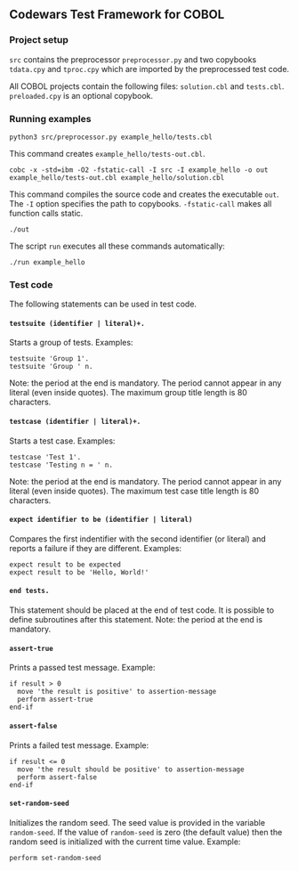 ## Codewars Test Framework for COBOL

### Project setup

`src` contains the preprocessor `preprocessor.py` and two copybooks `tdata.cpy` and `tproc.cpy` which are imported by the preprocessed test code.

All COBOL projects contain the following files: `solution.cbl` and `tests.cbl`. `preloaded.cpy` is an optional copybook.

### Running examples

```
python3 src/preprocessor.py example_hello/tests.cbl
```

This command creates `example_hello/tests-out.cbl`.

```
cobc -x -std=ibm -O2 -fstatic-call -I src -I example_hello -o out example_hello/tests-out.cbl example_hello/solution.cbl
```

This command compiles the source code and creates the executable `out`. The `-I` option specifies the path to copybooks. `-fstatic-call` makes all function calls static.

```
./out
```

The script `run` executes all these commands automatically:
```
./run example_hello
```

### Test code

The following statements can be used in test code.

#### `testsuite (identifier | literal)+.`
Starts a group of tests. Examples:
```
testsuite 'Group 1'.
testsuite 'Group ' n.
```
Note: the period at the end is mandatory. The period cannot appear in any literal (even inside quotes). The maximum group title length is 80 characters.

#### `testcase (identifier | literal)+.`
Starts a test case. Examples:
```
testcase 'Test 1'.
testcase 'Testing n = ' n.
```
Note: the period at the end is mandatory. The period cannot appear in any literal (even inside quotes). The maximum test case title length is 80 characters.

#### `expect identifier to be (identifier | literal)`
Compares the first indentifier with the second identifier (or literal) and reports a failure if they are different. Examples:
```
expect result to be expected
expect result to be 'Hello, World!'
```

#### `end tests.`
This statement should be placed at the end of test code. It is possible to define subroutines after this statement. Note: the period at the end is mandatory.

#### `assert-true`
Prints a passed test message. Example:
```cobol
if result > 0
  move 'the result is positive' to assertion-message
  perform assert-true
end-if
```

#### `assert-false`
Prints a failed test message. Example:
```cobol
if result <= 0
  move 'the result should be positive' to assertion-message
  perform assert-false
end-if
```

#### `set-random-seed`
Initializes the random seed. The seed value is provided in the variable `random-seed`. If the value of `random-seed` is zero (the default value) then the random seed is initialized with the current time value. Example:
```
perform set-random-seed
```

